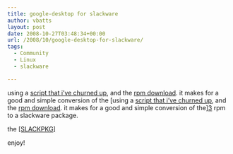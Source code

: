 ```yaml
---
title: google-desktop for slackware
author: vbatts
layout: post
date: 2008-10-27T03:48:34+00:00
url: /2008/10/google-desktop-for-slackware/
tags:
  - Community
  - Linux
  - slackware

---
```

using a [script that i&#8217;ve churned up][1], and the [rpm download][2]. it makes for a good and simple conversion of the [using a [script that i&#8217;ve churned up][1], and the [rpm download][2]. it makes for a good and simple conversion of the][3] rpm to a slackware package.

the [[SLACKPKG]][4]

enjoy!

 [1]: http://hashbangbash.com/pub/src/scripts/rpm_scripts.sh
 [2]: http://dl.google.com/linux/rpm/stable/i386/google-desktop-linux-current.rpm
 [3]: http://google.com/Desktop
 [4]: http://hashbangbash.com/downloads/slackpkgs/google-desktop-linux-1.2.0-i386-0088.tgz